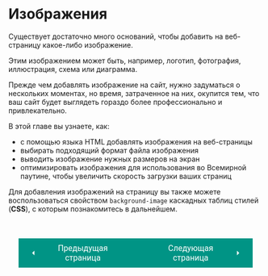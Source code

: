 # Изображения

Существует достаточно много оснований, чтобы добавить на веб-страницу какое-либо изображение.

Этим изображением может быть, например, логотип, фотография, иллюстрация, схема или диаграмма.

Прежде чем добавлять изображение на сайт, нужно задуматься о нескольких моментах, но время, затраченное на них, окупится тем, что ваш сайт будет выглядеть гораздо более профессионально и привлекательно.

В этой главе вы узнаете, как:

* с помощью языка HTML добавлять изображения на веб-страницы
* выбирать подходящий формат файла изображения
* выводить изображение нужных размеров на экран
* оптимизировать изображения для использования во Всемирной паутине, чтобы увеличить скорость загрузки ваших страниц

Для добавления изображений на страницу вы также можете воспользоваться свойством `background-image` каскадных таблиц стилей (**CSS**), с которым познакомитесь в дальнейшем.

<div style="display: flex; justify-content: space-between; padding: 20px; margin-top:30px;"><button class="custom-button" style="background-color: rgb(0, 148, 133); color: white; font-family: 'Roboto', sans-serif; border: none; cursor: pointer; padding: 10px 20px; font-size: 16px; display: flex; align-items: center;" onclick="window.location.href='/html-css-manual/html/media'"><svg xmlns="http://www.w3.org/2000/svg" viewBox="0 0 24 24" style="fill: white; width: 20px; height: 20px;"><path d="M15 18l-6-6 6-6" /></svg><span style="margin: 0 10px;">Предыдущая страница</span></button><button class="custom-button" style="background-color: rgb(0, 148, 133); color: white; font-family: 'Roboto', sans-serif; border: none; cursor: pointer; padding: 10px 20px; font-size: 16px; display: flex; align-items: center;" onclick="window.location.href='/html-css-manual/html/media/images/add'"><span style="margin: 0 10px;">Следующая страница</span><svg xmlns="http://www.w3.org/2000/svg" viewBox="0 0 24 24" style="fill: white; width: 20px; height: 20px;"><path d="M9 18l6-6-6-6" /></svg></button></div>
